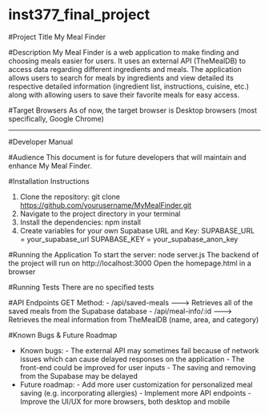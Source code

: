 # inst377_final_project

#Project Title
My Meal Finder

#Description
My Meal Finder is a web application to make finding and choosing meals easier for users. It uses an external API (TheMealDB) to access data regarding different ingredients and meals. The application allows users to search for meals by ingredients and view detailed its respective detailed information (ingredient list, instructions, cuisine, etc.) along with allowing users to save their favorite meals for easy access.

#Target Browsers
As of now, the target browser is Desktop browsers (most specifically, Google Chrome)

-----

#Developer Manual

#Audience
This document is for future developers that will maintain and enhance My Meal Finder.

#Installation Instructions
1. Clone the repository:
     git clone https://github.com/yourusername/MyMealFinder.git
2. Navigate to the project directory in your terminal
3. Install the dependencies:
     npm install
4. Create variables for your own Supabase URL and Key:
     SUPABASE_URL = your_supabase_url
     SUPABASE_KEY = your_supabase_anon_key

#Running the Application
To start the server:
  node server.js
The backend of the project will run on http://localhost:3000
Open the homepage.html in a browser

#Running Tests
There are no specified tests

#API Endpoints
  GET Method:
    - /api/saved-meals    ---> Retrieves all of the saved meals from the Supabase database
    - /api/meal-info/:id    ---> Retrieves the meal information from TheMealDB (name, area, and category)

#Known Bugs & Future Roadmap
- Known bugs:
      - The external API may sometimes fail because of network issues which can cause delayed responses on the application
      - The front-end could be improved for user inputs
      - The saving and removing from the Supabase may be delayed
- Future roadmap:
      - Add more user customization for personalized meal saving (e.g. incorporating allergies)
      - Implement more API endpoints
      - Improve the UI/UX for more browsers, both desktop and mobile
